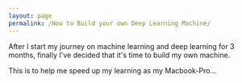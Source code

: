 ```yaml
---
layout: page
permalink: /How to Build your own Deep Learning Machine/
---
```


After I start my journey on machine learning and deep learning for 3 months, finally I've decided that it's time to build my own machine.

This is to help me speed up my learning as my Macbook-Pro...
